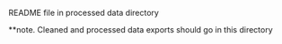 README file in processed data directory

**note. Cleaned and processed data exports should go in this directory
